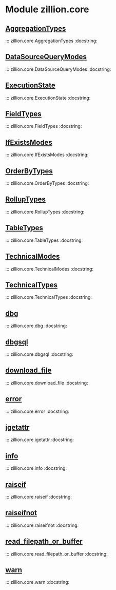 [//]: # (This is an auto-generated file. Do not edit)
# Module zillion.core


## [AggregationTypes](https://github.com/totalhack/zillion/blob/master/zillion/core.py#L142-L151)

::: zillion.core.AggregationTypes
    :docstring:
    


## [DataSourceQueryModes](https://github.com/totalhack/zillion/blob/master/zillion/core.py#L203-L207)

::: zillion.core.DataSourceQueryModes
    :docstring:
    


## [ExecutionState](https://github.com/totalhack/zillion/blob/master/zillion/core.py#L210-L215)

::: zillion.core.ExecutionState
    :docstring:
    


## [FieldTypes](https://github.com/totalhack/zillion/blob/master/zillion/core.py#L128-L132)

::: zillion.core.FieldTypes
    :docstring:
    


## [IfExistsModes](https://github.com/totalhack/zillion/blob/master/zillion/core.py#L218-L228)

::: zillion.core.IfExistsModes
    :docstring:
    


## [OrderByTypes](https://github.com/totalhack/zillion/blob/master/zillion/core.py#L196-L200)

::: zillion.core.OrderByTypes
    :docstring:
    


## [RollupTypes](https://github.com/totalhack/zillion/blob/master/zillion/core.py#L189-L193)

::: zillion.core.RollupTypes
    :docstring:
    


## [TableTypes](https://github.com/totalhack/zillion/blob/master/zillion/core.py#L135-L139)

::: zillion.core.TableTypes
    :docstring:
    


## [TechnicalModes](https://github.com/totalhack/zillion/blob/master/zillion/core.py#L174-L186)

::: zillion.core.TechnicalModes
    :docstring:
    


## [TechnicalTypes](https://github.com/totalhack/zillion/blob/master/zillion/core.py#L154-L171)

::: zillion.core.TechnicalTypes
    :docstring:
    


## [dbg](https://github.com/totalhack/zillion/blob/master/zillion/core.py#L41-L45)

::: zillion.core.dbg
    :docstring:


## [dbgsql](https://github.com/totalhack/zillion/blob/master/zillion/core.py#L48-L52)

::: zillion.core.dbgsql
    :docstring:


## [download_file](https://github.com/totalhack/zillion/blob/master/zillion/core.py#L269-L279)

::: zillion.core.download_file
    :docstring:


## [error](https://github.com/totalhack/zillion/blob/master/zillion/core.py#L69-L73)

::: zillion.core.error
    :docstring:


## [igetattr](https://github.com/totalhack/zillion/blob/master/zillion/core.py#L243-L250)

::: zillion.core.igetattr
    :docstring:


## [info](https://github.com/totalhack/zillion/blob/master/zillion/core.py#L55-L59)

::: zillion.core.info
    :docstring:


## [raiseif](https://github.com/totalhack/zillion/blob/master/zillion/core.py#L231-L234)

::: zillion.core.raiseif
    :docstring:


## [raiseifnot](https://github.com/totalhack/zillion/blob/master/zillion/core.py#L237-L240)

::: zillion.core.raiseifnot
    :docstring:


## [read_filepath_or_buffer](https://github.com/totalhack/zillion/blob/master/zillion/core.py#L253-L266)

::: zillion.core.read_filepath_or_buffer
    :docstring:


## [warn](https://github.com/totalhack/zillion/blob/master/zillion/core.py#L62-L66)

::: zillion.core.warn
    :docstring:

